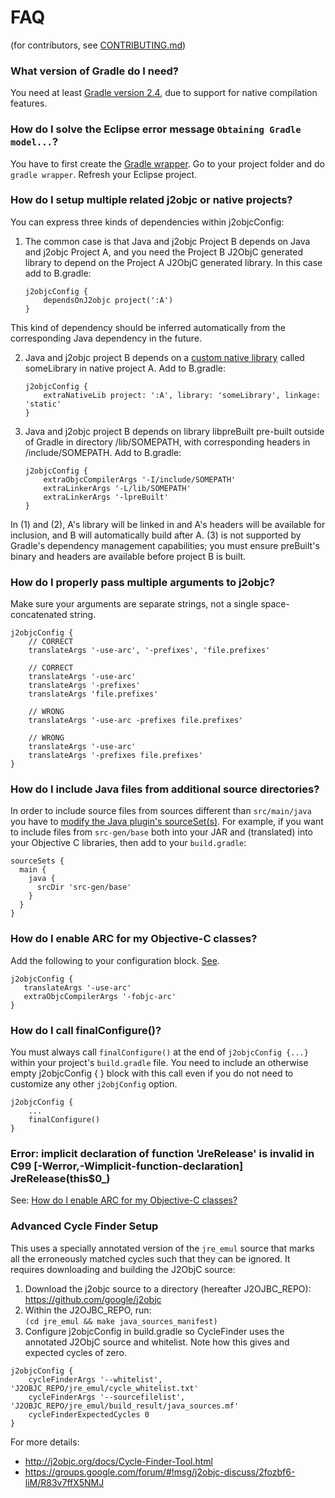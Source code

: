 # FAQ
(for contributors, see [CONTRIBUTING.md](CONTRIBUTING.md))


### What version of Gradle do I need?

You need at least [Gradle version 2.4](https://discuss.gradle.org/t/gradle-2-4-released/9471),
due to support for native compilation features.


### How do I solve the Eclipse error message ``Obtaining Gradle model...``?

You have to first create the [Gradle wrapper](https://docs.gradle.org/current/userguide/gradle_wrapper.html).
Go to your project folder and do ``gradle wrapper``. Refresh your Eclipse project.

### How do I setup multiple related j2objc or native projects?
You can express three kinds of dependencies within j2objcConfig:

1.  The common case is that Java and j2objc Project B depends on Java and j2objc Project A,
and you need the Project B J2ObjC generated library to depend on the Project A J2ObjC
generated library. In this case add to B.gradle:
    ```
    j2objcConfig {
        dependsOnJ2objc project(':A')
    }
    ```
This kind of dependency should be inferred automatically from the corresponding Java
dependency in the future.

2.  Java and j2objc project B depends on a
[custom native library](https://docs.gradle.org/current/userguide/nativeBinaries.html#N15F82)
called someLibrary in native project A.  Add to B.gradle:
    ```
    j2objcConfig {
        extraNativeLib project: ':A', library: 'someLibrary', linkage: 'static'
    }
    ```

3.  Java and j2objc project B depends on library libpreBuilt pre-built outside of
Gradle in directory /lib/SOMEPATH, with corresponding headers in /include/SOMEPATH.
Add to B.gradle:
    ```
    j2objcConfig {
        extraObjcCompilerArgs '-I/include/SOMEPATH'
        extraLinkerArgs '-L/lib/SOMEPATH'
        extraLinkerArgs '-lpreBuilt'
    }
    ```

In (1) and (2), A's library will be linked in and A's headers will be available for inclusion, and
B will automatically build after A.  (3) is not supported by Gradle's dependency management
capabilities; you must ensure preBuilt's binary and headers are available before project B is built.

### How do I properly pass multiple arguments to j2objc?

Make sure your arguments are separate strings, not a single space-concatenated string.
```
j2objcConfig {
    // CORRECT
    translateArgs '-use-arc', '-prefixes', 'file.prefixes'

    // CORRECT
    translateArgs '-use-arc'
    translateArgs '-prefixes'
    translateArgs 'file.prefixes'

    // WRONG
    translateArgs '-use-arc -prefixes file.prefixes'
    
    // WRONG
    translateArgs '-use-arc'
    translateArgs '-prefixes file.prefixes'
}
```

### How do I include Java files from additional source directories?

In order to include source files from sources different than ``src/main/java`` you have to
[modify the Java plugin's sourceSet(s)](https://docs.gradle.org/current/userguide/java_plugin.html#N11FD1).
For example, if you want to include files from ``src-gen/base`` both into your JAR and (translated) into
your Objective C libraries, then add to your ``build.gradle``:

```
sourceSets {
  main {
    java {
      srcDir 'src-gen/base'
    }
  }
}
```


### How do I enable ARC for my Objective-C classes?

Add the following to your configuration block. [See](https://developer.apple.com/library/mac/releasenotes/ObjectiveC/RN-TransitioningToARC/Introduction/Introduction.html#//apple_ref/doc/uid/TP40011226-CH1-SW15).

```
j2objcConfig {
   translateArgs '-use-arc'
   extraObjcCompilerArgs '-fobjc-arc'
}
```

### How do I call finalConfigure()?

You must always call `finalConfigure()` at the end of `j2objcConfig {...}` within your project's
`build.gradle` file. You need to include an otherwise empty j2objcConfig { } block with this
call even if you do not need to customize any other `j2objConfig` option.

    j2objcConfig {
        ...
        finalConfigure()
    }


### Error: implicit declaration of function 'JreRelease' is invalid in C99 [-Werror,-Wimplicit-function-declaration] JreRelease(this$0_)

See: [How do I enable ARC for my Objective-C classes?](#how-do-i-enable-arc-for-my-objective-c-classes?)


### Advanced Cycle Finder Setup

This uses a specially annotated version of the `jre_emul` source that marks all the
erroneously matched cycles such that they can be ignored. It requires downloading
and building the J2ObjC source:

1. Download the j2objc source to a directory (hereafter J2OJBC_REPO):<br>
    https://github.com/google/j2objc
2. Within the J2OJBC_REPO, run:<br>
    `(cd jre_emul && make java_sources_manifest)`
3. Configure j2objcConfig in build.gradle so CycleFinder uses the annotated J2ObjC source
and whitelist. Note how this gives and expected cycles of zero.
```
j2objcConfig {
    cycleFinderArgs '--whitelist', 'J2OBJC_REPO/jre_emul/cycle_whitelist.txt'
    cycleFinderArgs '--sourcefilelist', 'J2OBJC_REPO/jre_emul/build_result/java_sources.mf'
    cycleFinderExpectedCycles 0
}
```

For more details:
- http://j2objc.org/docs/Cycle-Finder-Tool.html
- https://groups.google.com/forum/#!msg/j2objc-discuss/2fozbf6-liM/R83v7ffX5NMJ
